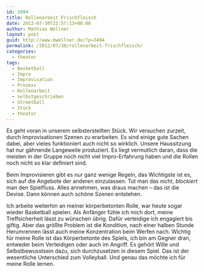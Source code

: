 ```yaml
---
id: 3494
title: Rollenarbeit Frischfleisch
date: 2012-07-30T22:57:13+00:00
author: Mathias Wellner
layout: post
guid: http://www.mwellner.de/?p=3494
permalink: /2012/07/30/rollenarbeit-frischfleisch/
categories:
  - theater
tags:
  - Basketball
  - Impro
  - Improvisation
  - Prozess
  - Rollenarbeit
  - selbstgeschrieben
  - Streetball
  - Stück
  - theater
---
```

Es geht voran in unserem selbsterstellten Stück. Wir versuchen zurzeit, durch Improvisationen Szenen zu erarbeiten. Es sind einige gute Sachen dabei, aber vieles funktioniert auch nicht so wirklich. Unsere Haussitzung hat nur gähnende Langeweile produziert. Es liegt vermutlich daran, dass die meisten in der Gruppe noch nicht viel Impro-Erfahrung haben und die Rollen noch nicht so klar definiert sind. 

Beim Improvisieren gibt es nur ganz wenige Regeln, das Wichtigste ist es, sich auf die Angebote der anderen einzulassen. Tut man das nicht, _blockiert_ man den Spielfluss. Alles annehmen, was draus machen &ndash; das ist die Devise. Dann können auch schöne Szenen entstehen. 

Ich arbeite weiterhin an meiner körperbetonten Rolle, war heute sogar wieder Basketball spielen. Als Anfänger fühle ich mich dort, meine Treffsicherheit lässt zu wünschen übrig. Dafür verteidige ich engagiert bis giftig. Aber das größte Problem ist die Kondition, nach einer halben Stunde Herumrennen lässt auch meine Konzentration beim Werfen nach. Wichtig für meine Rolle ist das Körperbetonte des Spiels, ich bin am Gegner dran, entweder beim Verteidigen oder auch im Angriff. Es gehört Wille und Selbstbewusstsein dazu, sich durchzusetzen in diesem Spiel. Das ist der wesentliche Unterschied zum Volleyball. Und genau das möchte ich für meine Rolle lernen.